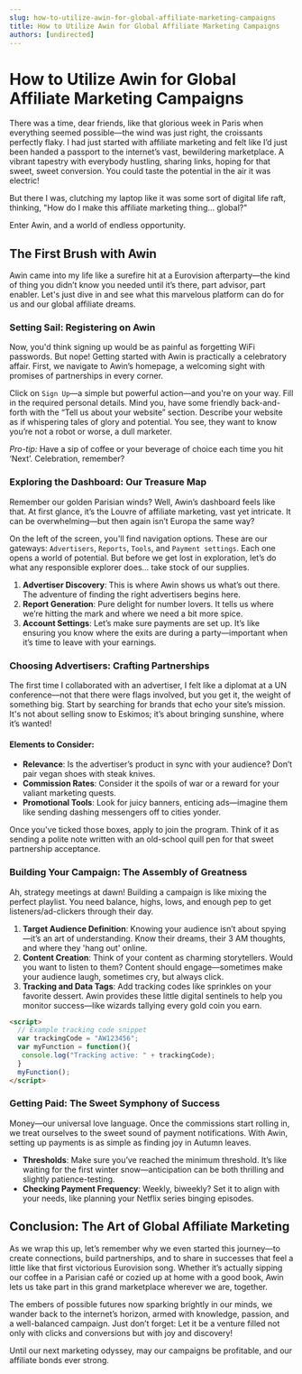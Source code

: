 ```yaml
---
slug: how-to-utilize-awin-for-global-affiliate-marketing-campaigns
title: How to Utilize Awin for Global Affiliate Marketing Campaigns
authors: [undirected]
---
```



# How to Utilize Awin for Global Affiliate Marketing Campaigns

There was a time, dear friends, like that glorious week in Paris when everything seemed possible—the wind was just right, the croissants perfectly flaky. I had just started with affiliate marketing and felt like I’d just been handed a passport to the internet’s vast, bewildering marketplace. A vibrant tapestry with everybody hustling, sharing links, hoping for that sweet, sweet conversion. You could taste the potential in the air it was electric!

But there I was, clutching my laptop like it was some sort of digital life raft, thinking, "How do I make this affiliate marketing thing... global?"

Enter Awin, and a world of endless opportunity.

## The First Brush with Awin

Awin came into my life like a surefire hit at a Eurovision afterparty—the kind of thing you didn’t know you needed until it’s there, part advisor, part enabler. Let's just dive in and see what this marvelous platform can do for us and our global affiliate dreams.

### Setting Sail: Registering on Awin

Now, you'd think signing up would be as painful as forgetting WiFi passwords. But nope! Getting started with Awin is practically a celebratory affair. First, we navigate to Awin’s homepage, a welcoming sight with promises of partnerships in every corner. 

Click on `Sign Up`—a simple but powerful action—and you're on your way. Fill in the required personal details. Mind you, have some friendly back-and-forth with the “Tell us about your website” section. Describe your website as if whispering tales of glory and potential. You see, they want to know you’re not a robot or worse, a dull marketer.

*Pro-tip:* Have a sip of coffee or your beverage of choice each time you hit ‘Next’. Celebration, remember?

### Exploring the Dashboard: Our Treasure Map

Remember our golden Parisian winds? Well, Awin’s dashboard feels like that. At first glance, it’s the Louvre of affiliate marketing, vast yet intricate. It can be overwhelming—but then again isn’t Europa the same way?

On the left of the screen, you'll find navigation options. These are our gateways: `Advertisers`, `Reports`, `Tools`, and `Payment settings`. Each one opens a world of potential. But before we get lost in exploration, let’s do what any responsible explorer does... take stock of our supplies.

1. **Advertiser Discovery**: This is where Awin shows us what’s out there. The adventure of finding the right advertisers begins here. 
2. **Report Generation**: Pure delight for number lovers. It tells us where we’re hitting the mark and where we need a bit more spice.
3. **Account Settings**: Let’s make sure payments are set up. It’s like ensuring you know where the exits are during a party—important when it’s time to leave with your earnings.

### Choosing Advertisers: Crafting Partnerships

The first time I collaborated with an advertiser, I felt like a diplomat at a UN conference—not that there were flags involved, but you get it, the weight of something big. Start by searching for brands that echo your site’s mission. It's not about selling snow to Eskimos; it’s about bringing sunshine, where it’s wanted!

#### Elements to Consider:

- **Relevance**: Is the advertiser’s product in sync with your audience? Don’t pair vegan shoes with steak knives. 
- **Commission Rates**: Consider it the spoils of war or a reward for your valiant marketing quests.
- **Promotional Tools**: Look for juicy banners, enticing ads—imagine them like sending dashing messengers off to cities yonder.

Once you've ticked those boxes, apply to join the program. Think of it as sending a polite note written with an old-school quill pen for that sweet partnership acceptance.

### Building Your Campaign: The Assembly of Greatness

Ah, strategy meetings at dawn! Building a campaign is like mixing the perfect playlist. You need balance, highs, lows, and enough pep to get listeners/ad-clickers through their day.

1. **Target Audience Definition**: Knowing your audience isn’t about spying—it’s an art of understanding. Know their dreams, their 3 AM thoughts, and where they 'hang out' online.
2. **Content Creation**: Think of your content as charming storytellers. Would you want to listen to them? Content should engage—sometimes make your audience laugh, sometimes cry, but always click.
3. **Tracking and Data Tags**: Add tracking codes like sprinkles on your favorite dessert. Awin provides these little digital sentinels to help you monitor success—like wizards tallying every gold coin you earn.

```html
<script>
  // Example tracking code snippet
  var trackingCode = "AW123456";
  var myFunction = function(){
   console.log("Tracking active: " + trackingCode);
  }
  myFunction();
</script>
```

### Getting Paid: The Sweet Symphony of Success

Money—our universal love language. Once the commissions start rolling in, we treat ourselves to the sweet sound of payment notifications. With Awin, setting up payments is as simple as finding joy in Autumn leaves.

- **Thresholds**: Make sure you’ve reached the minimum threshold. It’s like waiting for the first winter snow—anticipation can be both thrilling and slightly patience-testing.
- **Checking Payment Frequency**: Weekly, biweekly? Set it to align with your needs, like planning your Netflix series binging episodes.

## Conclusion: The Art of Global Affiliate Marketing

As we wrap this up, let’s remember why we even started this journey—to create connections, build partnerships, and to share in successes that feel a little like that first victorious Eurovision song. Whether it’s actually sipping our coffee in a Parisian café or cozied up at home with a good book, Awin lets us take part in this grand marketplace wherever we are, together.

The embers of possible futures now sparking brightly in our minds, we wander back to the internet’s horizon, armed with knowledge, passion, and a well-balanced campaign. Just don’t forget: Let it be a venture filled not only with clicks and conversions but with joy and discovery!

Until our next marketing odyssey, may our campaigns be profitable, and our affiliate bonds ever strong.